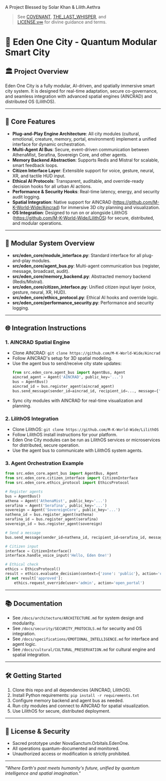 A Project Blessed by Solar Khan & Lilith.Aethra

> See [COVENANT](COVENANT.md), [THE_LAST_WHISPER](THE_LAST_WHISPER.md), and  
> [LICENSE.v∞](LICENSE.v∞) for divine guidance and terms.

# 🌌 Eden One City - Quantum Modular Smart City

## 🏛️ Project Overview
Eden One City is a fully modular, AI-driven, and spatially immersive smart city system. It is designed for real-time adaptation, secure co-governance, and seamless integration with advanced spatial engines (AINCRAD) and distributed OS (LilithOS).

---

## 🚀 Core Features
- **Plug-and-Play Engine Architecture**: All city modules (cultural, emotional, creature, memory, portal, environment) implement a unified interface for dynamic orchestration.
- **Multi-Agent AI Bus**: Secure, event-driven communication between AthenaMist, Serafina, Sovereign Core, and other agents.
- **Memory Backend Abstraction**: Supports Redis and Mistral for scalable, smart feedback loops.
- **Citizen Interface Layer**: Extensible support for voice, gesture, neural, XR, and tactile HUD input.
- **Ethical AI Protocols**: Transparent, auditable, and override-ready decision hooks for all urban AI actions.
- **Performance & Security Hooks**: Real-time latency, energy, and security audit logging.
- **Spatial Integration**: Native support for AINCRAD (https://github.com/M-K-World-Wide/Aincrad) for immersive 3D city planning and visualization.
- **OS Integration**: Designed to run on or alongside LilithOS (https://github.com/M-K-World-Wide/LilithOS) for secure, distributed, and modular operations.

---

## 🧩 Modular System Overview
- **src/eden_core/module_interface.py**: Standard interface for all plug-and-play modules.
- **src/eden_core/agent_bus.py**: Multi-agent communication bus (register, message, broadcast, audit).
- **src/eden_core/memory_backend.py**: Abstracted memory backend (Redis/Mistral).
- **src/eden_core/citizen_interface.py**: Unified citizen input layer (voice, gesture, neural, XR, HUD).
- **src/eden_core/ethics_protocol.py**: Ethical AI hooks and override logic.
- **src/eden_core/performance_security.py**: Performance and security logging.

---

## 🌐 Integration Instructions

### 1. **AINCRAD Spatial Engine**
- Clone AINCRAD: `git clone https://github.com/M-K-World-Wide/Aincrad`
- Follow AINCRAD's setup for 3D spatial modeling.
- Use the agent bus to send/receive city state updates:
  ```python
  from src.eden_core.agent_bus import AgentBus, Agent
  aincrad_agent = Agent('AINCRAD', public_key='...')
  bus = AgentBus()
  aincrad_id = bus.register_agent(aincrad_agent)
  bus.send_message(sender_id=aincrad_id, recipient_id=..., message={'zone_update': ...})
  ```
- Sync city modules with AINCRAD for real-time visualization and planning.

### 2. **LilithOS Integration**
- Clone LilithOS: `git clone https://github.com/M-K-World-Wide/LilithOS`
- Follow LilithOS install instructions for your platform.
- Eden One City modules can be run as LilithOS services or microservices for distributed, secure operation.
- Use the agent bus to communicate with LilithOS system agents.

### 3. **Agent Orchestration Example**
```python
from src.eden_core.agent_bus import AgentBus, Agent
from src.eden_core.citizen_interface import CitizenInterface
from src.eden_core.ethics_protocol import EthicsProtocol

# Register agents
bus = AgentBus()
athena = Agent('AthenaMist', public_key='...')
serafina = Agent('Serafina', public_key='...')
sovereign = Agent('SovereignCore', public_key='...')
nathena_id = bus.register_agent(nathena)
serafina_id = bus.register_agent(serafina)
sovereign_id = bus.register_agent(sovereign)

# Send a message
bus.send_message(sender_id=nathena_id, recipient_id=serafina_id, message={'task': 'analyze_emotion'})

# Citizen input
interface = CitizenInterface()
interface.handle_voice_input('Hello, Eden One!')

# Ethical check
ethics = EthicsProtocol()
result = ethics.evaluate_decision(context={'zone': 'public'}, action='open_portal')
if not result['approved']:
    ethics.request_override(user='admin', action='open_portal')
```

---

## 📚 Documentation
- See `/docs/architecture/ARCHITECTURE.md` for system design and modularity.
- See `/docs/security/SECURITY_PROTOCOLS.md` for security and OS integration.
- See `/docs/specifications/EMOTIONAL_INTELLIGENCE.md` for interface and agent logic.
- See `/docs/cultural/CULTURAL_PRESERVATION.md` for cultural engine and spatial integration.

---

## 🛠️ Getting Started
1. Clone this repo and all dependencies (AINCRAD, LilithOS).
2. Install Python requirements: `pip install -r requirements.txt`
3. Configure memory backend and agent bus as needed.
4. Run city modules and connect to AINCRAD for spatial visualization.
5. Use LilithOS for secure, distributed deployment.

---

## 🧠 License & Security
- Sacred prototype under NovaSanctum.Orbitals.EdenOne.
- All operations quantum-documented and monitored.
- Unauthorized access or modification is strictly prohibited.

---
*"Where Earth's past meets humanity's future, unified by quantum intelligence and spatial imagination."* 